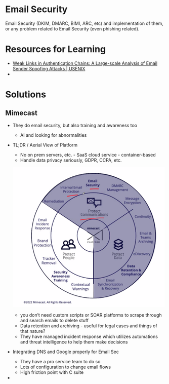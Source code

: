 # Email Security

Email Security (DKIM, DMARC, BIMI, ARC, etc) and implementation of them, or any problem related to Email Security (even phishing related).

# Resources for Learning

- [Weak Links in Authentication Chains: A Large-scale Analysis of Email Sender Spoofing Attacks | USENIX](https://www.usenix.org/conference/usenixsecurity21/presentation/shen-kaiwen)
- 

# Solutions

## Mimecast

- They do email security, but also training and awareness too
    - AI and looking for abnormalities
- TL;DR / Aerial View of Platform
    - No on prem servers, etc. - SaaS cloud service - container-based
    - Handle data privacy seriously, GDPR, CCPA, etc.
    
    ![Untitled](Email%20Security/Untitled.png)
    
    - you don’t need custom scripts or SOAR platforms to scrape through and search emails to delete stuff
    - Data retention and archiving - useful for legal cases and things of that nature?
    - They have managed incident response which utilizes automations and threat intelligence to help them make decisions
- Integrating DNS and Google properly for Email Sec
    - They have a pro service team to do so
    - Lots of configuration to change email flows
    - High friction point with C suite
-